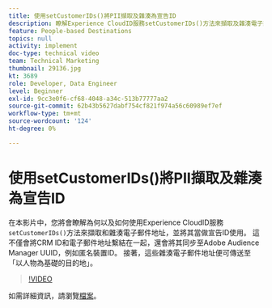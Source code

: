 ```yaml
---
title: 使用setCustomerIDs()將PII擷取及雜湊為宣告ID
description: 瞭解Experience CloudID服務setCustomerIDs()方法來擷取及雜湊電子郵件地址。 瞭解如何當作宣告ID使用。
feature: People-based Destinations
topics: null
activity: implement
doc-type: technical video
team: Technical Marketing
thumbnail: 29136.jpg
kt: 3689
role: Developer, Data Engineer
level: Beginner
exl-id: 9cc3e0f6-cf68-4048-a34c-513b77777aa2
source-git-commit: 62b43b5627dabf754cf821f974a56c60989ef7ef
workflow-type: tm+mt
source-wordcount: '124'
ht-degree: 0%

---
```


# 使用setCustomerIDs()將PII擷取及雜湊為宣告ID

在本影片中，您將會瞭解為何以及如何使用Experience CloudID服務`setCustomerIDs()`方法來擷取和雜湊電子郵件地址，並將其當做宣告ID使用。 這不僅會將CRM ID和電子郵件地址繫結在一起，還會將其同步至Adobe Audience Manager UUID，例如匿名裝置ID。 接著，這些雜湊電子郵件地址便可傳送至「以人物為基礎的目的地」。

>[!VIDEO](https://video.tv.adobe.com/v/29136/?quality=12)

如需詳細資訊，請瀏覽[檔案](https://experienceleague.adobe.com/docs/id-service/using/reference/hashing-support.html?lang=zh-Hant)。
